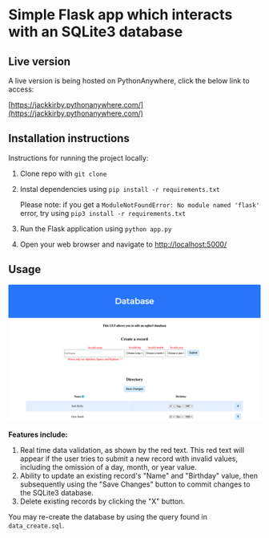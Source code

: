 # Simple Flask app which interacts with an SQLite3 database

## Live version
A live version is being hosted on PythonAnywhere, click the below link to access:

[https://jackkirby.pythonanywhere.com/](https://jackkirby.pythonanywhere.com/)

## Installation instructions
Instructions for running the project locally: 

1. Clone repo with `git clone`
2. Instal dependencies using `pip install -r requirements.txt`

    Please note: if you get a `ModuleNotFoundError: No module named 'flask'` error, try using `pip3 install -r requirements.txt`

2. Run the Flask application using `python app.py`
3. Open your web browser and navigate to [http://localhost:5000/](http://localhost:5000/)

## Usage

![Screenshot of interface](/sqlite3-gui-screenshot.png)

**Features include:**
1. Real time data validation, as shown by the red text. This red text will appear if the user tries to submit a new record with invalid values, including the omission of a day, month, or year value.
2. Ability to update an existing record's "Name" and "Birthday" value, then subsequently using the "Save Changes" button to commit changes to the SQLite3 database. 
3. Delete existing records by clicking the "X" button. 

You may re-create the database by using the query found in `data_create.sql`.
